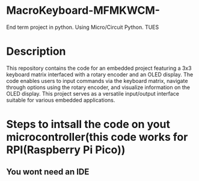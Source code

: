 # MacroKeyboard-MFMKWCM-
End term project in python. Using Micro/Circuit Python. TUES
# Description
This repository contains the code for an embedded project featuring a 3x3 keyboard matrix interfaced with a rotary encoder and an OLED display. The code enables users to input commands via the keyboard matrix, navigate through options using the rotary encoder, and visualize information on the OLED display. This project serves as a versatile input/output interface suitable for various embedded applications.

# Steps to intsall the code on yout microcontroller(this code works for RPI(Raspberry Pi Pico))

## You wont need an IDE